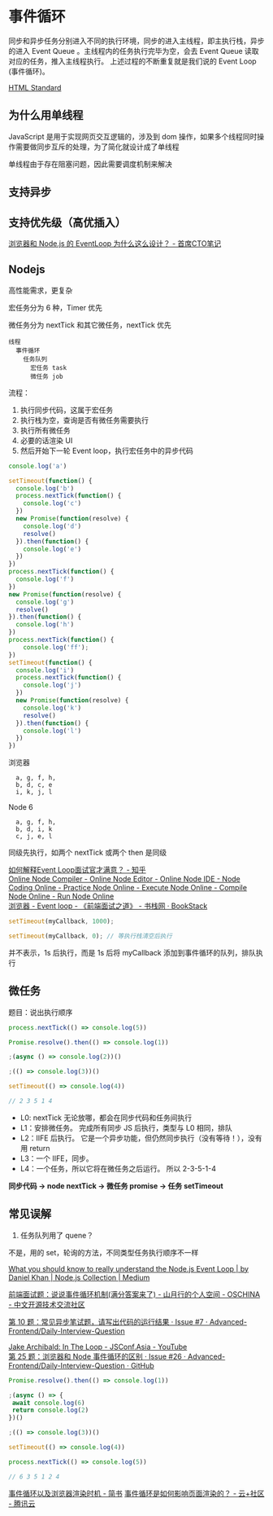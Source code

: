 # 事件循环

同步和异步任务分别进入不同的执行环境，同步的进入主线程，即主执行栈，异步的进入 Event Queue 。主线程内的任务执行完毕为空，会去 Event Queue 读取对应的任务，推入主线程执行。 上述过程的不断重复就是我们说的 Event Loop (事件循环)。

[HTML Standard](https://html.spec.whatwg.org/multipage/webappapis.html#event-loops)

## 为什么用单线程

JavaScript 是用于实现网页交互逻辑的，涉及到 dom 操作，如果多个线程同时操作需要做同步互斥的处理，为了简化就设计成了单线程

单线程由于存在阻塞问题，因此需要调度机制来解决

## 支持异步

## 支持优先级（高优插入）

[浏览器和 Node.js 的 EventLoop 为什么这么设计？ - 首席CTO笔记](https://www.shouxicto.com/article/3012.html)

## Nodejs

高性能需求，更复杂

宏任务分为 6 种，Timer 优先

微任务分为 nextTick 和其它微任务，nextTick 优先

```
线程
  事件循环
    任务队列
      宏任务 task
      微任务 job
``` 

流程：
1. 执行同步代码，这属于宏任务
2. 执行栈为空，查询是否有微任务需要执行
3. 执行所有微任务
4. 必要的话渲染 UI
5. 然后开始下一轮 Event loop，执行宏任务中的异步代码


```js
console.log('a')

setTimeout(function() {
  console.log('b')
  process.nextTick(function() {
    console.log('c')
  })
  new Promise(function(resolve) {
    console.log('d')
    resolve()
  }).then(function() {
    console.log('e')
  })
})
process.nextTick(function() {
  console.log('f')
})
new Promise(function(resolve) {
  console.log('g')
  resolve()
}).then(function() {
  console.log('h')
})
process.nextTick(function() {
    console.log('ff');
})
setTimeout(function() {
  console.log('i')
  process.nextTick(function() {
    console.log('j')
  })
  new Promise(function(resolve) {
    console.log('k')
    resolve()
  }).then(function() {
    console.log('l')
  })
})
```

浏览器 
```
  a, g, f, h,
  b, d, c, e
  i, k, j, l
```
Node 6
```
  a, g, f, h,
  b, d, i, k
  c, j, e, l
```
同级先执行，如两个 nextTick 或两个 then 是同级

[如何解释Event Loop面试官才满意？ - 知乎](https://zhuanlan.zhihu.com/p/72507900)  
[Online Node Compiler - Online Node Editor - Online Node IDE - Node Coding Online - Practice Node Online - Execute Node Online - Compile Node Online - Run Node Online](https://www.tutorialspoint.com/execute_nodejs_online.php)  
[浏览器 - Event loop - 《前端面试之道》 - 书栈网 · BookStack](https://www.bookstack.cn/read/CS-Interview-Knowledge-Map/spilt.3.Browser-browser-ch.md)

```js
setTimeout(myCallback, 1000);

setTimeout(myCallback, 0); // 等执行栈清空后执行
```
并不表示，1s 后执行，而是 1s 后将 myCallback 添加到事件循环的队列，排队执行


## 微任务

题目：说出执行顺序
```js
process.nextTick(() => console.log(5))

Promise.resolve().then(() => console.log(1))

;(async () => console.log(2))()

;(() => console.log(3))()

setTimeout(() => console.log(4))

// 2 3 5 1 4
```

- L0: nextTick 无论放哪，都会在同步代码和任务间执行
- L1：安排微任务。 完成所有同步 JS 后执行，类型与 L0 相同，排队
- L2：IIFE 后执行。 它是一个异步功能，但仍然同步执行（没有等待！），没有用 return
- L3：一个 IIFE，同步。
- L4：一个任务，所以它将在微任务之后运行。 所以 2-3-5-1-4

**同步代码 -> node nextTick -> 微任务 promise -> 任务 setTimeout**

## 常见误解
1. 任务队列用了 quene？

不是，用的 set，轮询的方法，不同类型任务执行顺序不一样

[What you should know to really understand the Node.js Event Loop | by Daniel Khan | Node.js Collection | Medium](https://medium.com/the-node-js-collection/what-you-should-know-to-really-understand-the-node-js-event-loop-and-its-metrics-c4907b19da4c)

[前端面试题：说说事件循环机制(满分答案来了) - 山月行的个人空间 - OSCHINA - 中文开源技术交流社区](https://my.oschina.net/u/4592353/blog/4434384)

[第 10 题：常见异步笔试题，请写出代码的运行结果 · Issue #7 · Advanced-Frontend/Daily-Interview-Question](https://github.com/Advanced-Frontend/Daily-Interview-Question/issues/7)

[Jake Archibald: In The Loop - JSConf.Asia - YouTube](https://www.youtube.com/watch?v=cCOL7MC4Pl0&t=1521s)  
[第 25 题：浏览器和 Node 事件循环的区别 · Issue #26 · Advanced-Frontend/Daily-Interview-Question · GitHub](https://github.com/Advanced-Frontend/Daily-Interview-Question/issues/26)



```js
Promise.resolve().then(() => console.log(1))

;(async () => {
 await console.log(6)
 return console.log(2)
})()

;(() => console.log(3))()

setTimeout(() => console.log(4))

process.nextTick(() => console.log(5))

// 6 3 5 1 2 4
```

[事件循环以及浏览器渲染时机 - 简书](https://www.jianshu.com/p/af302f8c388f)
[事件循环是如何影响页面渲染的？ - 云+社区 - 腾讯云](https://cloud.tencent.com/developer/article/1843653)